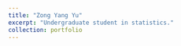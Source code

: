 ```yaml
---
title: "Zong Yang Yu"
excerpt: "Undergraduate student in statistics."
collection: portfolio
---
```


